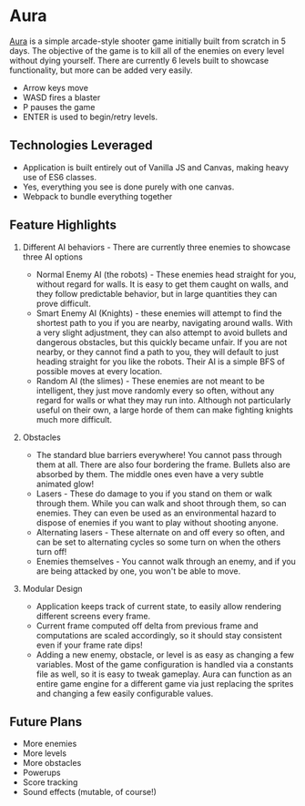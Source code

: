 # Aura

[Aura](https://aidanskye42.github.io/Aura/) is a simple arcade-style shooter game initially built from scratch in 5 days. The objective of the game is to kill all of the enemies on every level without dying yourself. There are currently 6 levels built to showcase functionality, but more can be added very easily.

- Arrow keys move
- WASD fires a blaster
- P pauses the game
- ENTER is used to begin/retry levels.

## Technologies Leveraged

- Application is built entirely out of Vanilla JS and Canvas, making heavy use of ES6 classes.
- Yes, everything you see is done purely with one canvas.
- Webpack to bundle everything together

## Feature Highlights

1. Different AI behaviors - There are currently three enemies to showcase three AI options
    - Normal Enemy AI (the robots) - These enemies head straight for you, without regard for walls. It is easy to get them caught on walls, and they follow predictable behavior, but in large quantities they can prove difficult.
    - Smart Enemy AI (Knights) - these enemies will attempt to find the shortest path to you if you are nearby, navigating around walls. With a very slight adjustment, they can also attempt to avoid bullets and dangerous obstacles, but this quickly became unfair. If you are not nearby, or they cannot find a path to you, they will default to just heading straight for you like the robots. Their AI is a simple BFS of possible moves at every location.
    - Random AI (the slimes) - These enemies are not meant to be intelligent, they just move randomly every so often, without any regard for walls or what they may run into. Although not particularly useful on their own, a large horde of them can make fighting knights much more difficult.

2. Obstacles
    - The standard blue barriers everywhere! You cannot pass through them at all. There are also four bordering the frame. Bullets also are absorbed by them. The middle ones even have a very subtle animated glow!
    - Lasers - These do damage to you if you stand on them or walk through them. While you can walk and shoot through them, so can enemies. They can even be used as an environmental hazard to dispose of enemies if you want to play without shooting anyone.
    - Alternating lasers - These alternate on and off every so often, and can be set to alternating cycles so some turn on when the others turn off!
    - Enemies themselves - You cannot walk through an enemy, and if you are being attacked by one, you won't be able to move.

3. Modular Design
    - Application keeps track of current state, to easily allow rendering different screens every frame.
    - Current frame computed off delta from previous frame and computations are scaled accordingly, so it should stay consistent even if your frame rate dips!
    - Adding a new enemy, obstacle, or level is as easy as changing a few variables. Most of the game configuration is handled via a constants file as well, so it is easy to tweak gameplay. Aura can function as an entire game engine for a different game via just replacing the sprites and changing a few easily configurable values.


## Future Plans

- More enemies
- More levels
- More obstacles
- Powerups
- Score tracking
- Sound effects (mutable, of course!)
